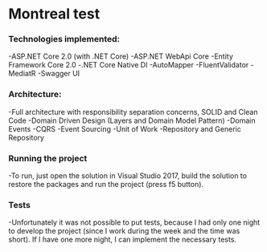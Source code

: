 # Montreal test

### Technologies implemented:
-ASP.NET Core 2.0 (with .NET Core)
-ASP.NET WebApi Core
-Entity Framework Core 2.0
-.NET Core Native DI
-AutoMapper
-FluentValidator
-MediatR
-Swagger UI

### Architecture:
-Full architecture with responsibility separation concerns, SOLID and Clean Code
-Domain Driven Design (Layers and Domain Model Pattern)
-Domain Events
-CQRS
-Event Sourcing
-Unit of Work
-Repository and Generic Repository

### Running the project
-To run, just open the solution in Visual Studio 2017, build the solution to restore the packages and run the project (press f5 button).


### Tests
-Unfortunately it was not possible to put tests, because I had only one night to develop the project (since I work during the week and the time was short). If I have one more night, I can implement the necessary tests.
